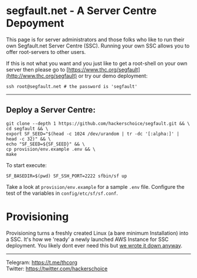 # segfault.net - A Server Centre Depoyment 

This page is for server administrators and those folks who like to run their own Segfault.net Server Centre (SSC). Running your own SSC allows you to offer root-servers to other users.

If this is not what you want and you just like to get a root-shell on your own server then please go to [https://www.thc.org/segfault](http://www.thc.org/segfault) or try our demo deployment:
```shell
ssh root@segfault.net # the password is 'segfault'
```

---

## Deploy a Server Centre:
```shell
git clone --depth 1 https://github.com/hackerschoice/segfault.git && \
cd segfault && \
export SF_SEED="$(head -c 1024 /dev/urandom | tr -dc '[:alpha:]' | head -c 32)" && \
echo "SF_SEED=${SF_SEED}" && \
cp provision/env.example .env && \
make
```

To start execute:
```
SF_BASEDIR=$(pwd) SF_SSH_PORT=2222 sfbin/sf up
```

Take a look at `provision/env.example` for a sample `.env` file. Configure the test of the variables in `config/etc/sf/sf.conf`.

# Provisioning

Provisioning turns a freshly created Linux (a bare minimum Installation) into a SSC. It's how we 'ready' a newly launched AWS Instance for SSC deployment. You likely dont ever need this but [we wrote it down anyway](https://github.com/hackerschoice/segfault/wiki/AWS-Deployment).

---

Telegram: https://t.me/thcorg  
Twitter: https://twitter.com/hackerschoice

